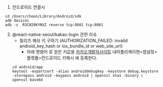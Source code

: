 1. 안드로이드 연결시

```
cd /Users/choon/Library/Android/sdk
adb devices
adb -s  R3CN20KYNXZ reverse tcp:8081 tcp:8081
```

2. @react-native-seoul/kakao-login 관련 이슈
   - 릴리즈 해쉬 키 구하기 (AUTHORIZATION_FAILED: invalid android_key_hash or ios_bundle_id or web_site_url):
     - 아래 명령어 로 얻은 키값을 [카카오개발자사이트](https://developers.kakao.com/console) 내어플리케이현>앱설정>플랫폼>안드로이드 키해시 에 등록한다.
   ```
   cd android/app
   keytool -exportcert -alias androiddebugkey -keystore debug.keystore -storepass android -keypass android | openssl sha1 -binary | openssl base64
   ```
